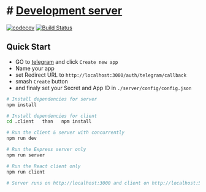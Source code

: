 # # [Development server](https://forge-development.herokuapp.com/)

[![codecov](https://codecov.io/gh/saniok017/Server/branch/master/graph/badge.svg)](https://codecov.io/gh/saniok017/Server) 
[![Build Status](https://travis-ci.com/saniok017/Server.svg?branch=master)](https://travis-ci.com/saniok017/Server)

## Quick Start

- GO to [telegram](https://telepass.me/my_apps) and click `Create new app`
- Name your app
- set Redirect URL to `http://localhost:3000/auth/telegram/callback`
- smash `Create` button
- and finaly set your Secret and App ID in `./server/config/config.json`

```bash
# Install dependencies for server
npm install

# Install dependencies for client
cd .client   than   npm install

# Run the client & server with concurrently
npm run dev

# Run the Express server only
npm run server

# Run the React client only
npm run client

# Server runs on http://localhost:3000 and client on http://localhost:5000
```
